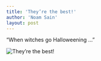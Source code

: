```yaml
---
title: 'They’re the best!'
author: 'Noam Sain'
layout: post
---
```


“When witches go Halloweening …”

![They’re the best!](https://2.bp.blogspot.com/_8aN4krk1nsk/Su8iXM_4lgI/AAAAAAAAARw/6SU9ZTQH7Pw/s1600/Halloween.jpg "They’re the best!")
